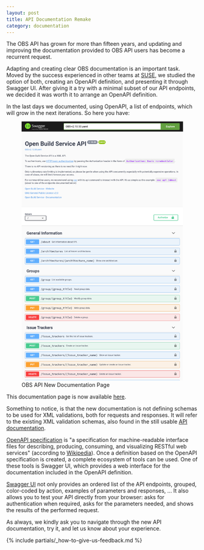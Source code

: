 ```yaml
---
layout: post
title: API Documentation Remake
category: documentation
---
```


The OBS API has grown for more than fifteen years, and updating and improving the documentation provided to OBS API users has
become a recurrent request.

Adapting and creating clear OBS documentation is an important task.
Moved by the success experienced in other teams at [SUSE](https://www.suse.com/), we studied the option of both, creating an
OpenAPI definition, and presenting it through Swagger UI.
After giving it a try with a minimal subset of our API endpoints, we decided it was worth it to arrange an OpenAPI definition.

In the last days we documented, using OpenAPI, a list of endpoints, which will grow in the next iterations. So here you have:

<figure>
  <img src="/images/posts/sprint_91_swagger_ui.png" alt="OBS API New Documentation Page" />
  <figcaption>OBS API New Documentation Page</figcaption>
</figure>

This documentation page is now available [here](https://api.opensuse.org/apidocs/).

Something to notice, is that the new documentation is not defining schemas to be used for XML validations, both for requests and responses.
It will refer to the existing XML validation schemas, also found in the still usable [API documentation](https://build.opensuse.org/apidocs-old/).

[OpenAPI specification](https://www.openapis.org/) is "a specification for machine-readable interface files for describing,
producing, consuming, and visualizing RESTful web services" (according to [Wikipedia](https://en.wikipedia.org/wiki/OpenAPI_Specification)).
Once a definition based on the OpenAPI specification is created, a complete ecosystem of tools can be used.
One of these tools is Swagger UI, which provides a web interface for the documentation included in the OpenAPI definition.

[Swagger UI](https://swagger.io/tools/swagger-ui/) not only provides an ordered list of the API endpoints, grouped, color-coded by
action, examples of parameters and responses, ...
It also allows you to test your API directly from your browser: asks for authentication when required, asks for the parameters needed,
and shows the results of the performed request.

As always, we kindly ask you to navigate through the new API documentation, try it, and let us know about your experience.

{% include partials/_how-to-give-us-feedback.md %}
